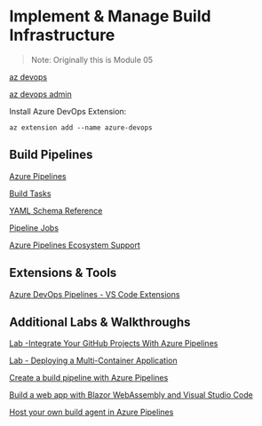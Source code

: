 # Implement & Manage Build Infrastructure

> Note: Originally this is Module 05

[az devops](https://docs.microsoft.com/en-us/cli/azure/ext/azure-devops/?view=azure-cli-latest)

[az devops admin](https://docs.microsoft.com/en-us/cli/azure/ext/azure-devops/devops?view=azure-cli-latest)

Install Azure DevOps Extension:

```
az extension add --name azure-devops
```

## Build Pipelines

[Azure Pipelines](https://docs.microsoft.com/en-us/azure/devops/pipelines/get-started/key-pipelines-concepts?view=azure-devops)

[Build Tasks](https://docs.microsoft.com/en-us/azure/devops/pipelines/tasks/?view=azure-devops)

[YAML Schema Reference](https://docs.microsoft.com/en-us/azure/devops/pipelines/yaml-schema?view=azure-devops&tabs=schema)

[Pipeline Jobs](https://docs.microsoft.com/en-us/azure/devops/pipelines/process/phases?view=azure-devops&tabs=yaml#define-a-single-job)

[Azure Pipelines Ecosystem Support](https://docs.microsoft.com/en-us/azure/devops/pipelines/ecosystems/ecosystems?view=azure-devops)

## Extensions & Tools

[Azure DevOps Pipelines - VS Code Extensions](https://marketplace.visualstudio.com/items?itemName=ms-azure-devops.azure-pipelines)

## Additional Labs & Walkthroughs

[Lab -Integrate Your GitHub Projects With Azure Pipelines](https://www.azuredevopslabs.com/labs/azuredevops/github-integration/)

[Lab - Deploying a Multi-Container Application](https://azuredevopslabs.com/labs/vstsextend/kubernetes/)

[Create a build pipeline with Azure Pipelines](https://docs.microsoft.com/en-us/learn/modules/create-a-build-pipeline/)

[Build a web app with Blazor WebAssembly and Visual Studio Code](https://docs.microsoft.com/en-us/learn/modules/build-blazor-webassembly-visual-studio-code/)

[Host your own build agent in Azure Pipelines](https://docs.microsoft.com/en-us/learn/modules/host-build-agent/)
